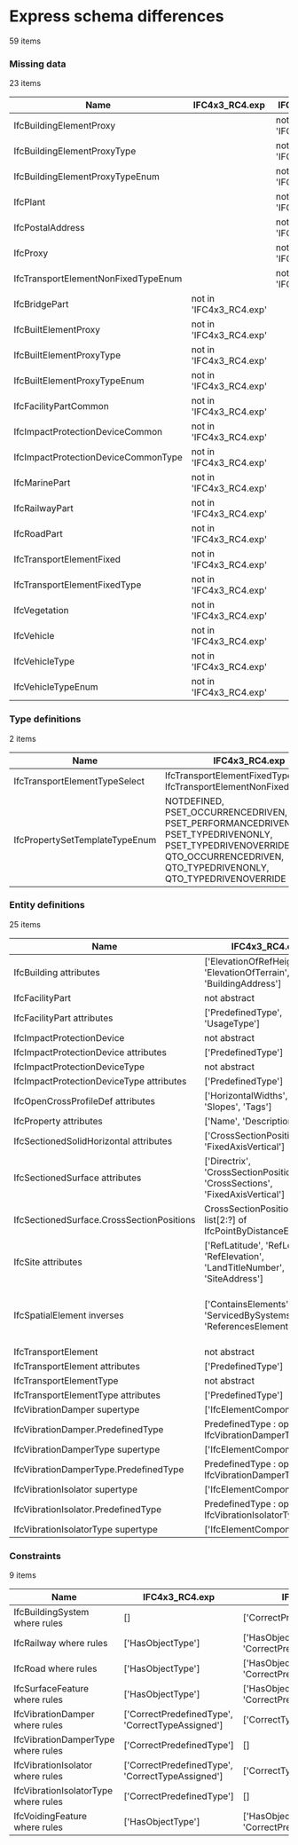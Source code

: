 # Express schema differences

59 items


### Missing data

23 items

| Name                                | IFC4x3_RC4.exp          | IFC.exp          |
|-------------------------------------|-------------------------|------------------|
| IfcBuildingElementProxy             |                         | not in 'IFC.exp' |
| IfcBuildingElementProxyType         |                         | not in 'IFC.exp' |
| IfcBuildingElementProxyTypeEnum     |                         | not in 'IFC.exp' |
| IfcPlant                            |                         | not in 'IFC.exp' |
| IfcPostalAddress                    |                         | not in 'IFC.exp' |
| IfcProxy                            |                         | not in 'IFC.exp' |
| IfcTransportElementNonFixedTypeEnum |                         | not in 'IFC.exp' |
| IfcBridgePart                       | not in 'IFC4x3_RC4.exp' |                  |
| IfcBuiltElementProxy                | not in 'IFC4x3_RC4.exp' |                  |
| IfcBuiltElementProxyType            | not in 'IFC4x3_RC4.exp' |                  |
| IfcBuiltElementProxyTypeEnum        | not in 'IFC4x3_RC4.exp' |                  |
| IfcFacilityPartCommon               | not in 'IFC4x3_RC4.exp' |                  |
| IfcImpactProtectionDeviceCommon     | not in 'IFC4x3_RC4.exp' |                  |
| IfcImpactProtectionDeviceCommonType | not in 'IFC4x3_RC4.exp' |                  |
| IfcMarinePart                       | not in 'IFC4x3_RC4.exp' |                  |
| IfcRailwayPart                      | not in 'IFC4x3_RC4.exp' |                  |
| IfcRoadPart                         | not in 'IFC4x3_RC4.exp' |                  |
| IfcTransportElementFixed            | not in 'IFC4x3_RC4.exp' |                  |
| IfcTransportElementFixedType        | not in 'IFC4x3_RC4.exp' |                  |
| IfcVegetation                       | not in 'IFC4x3_RC4.exp' |                  |
| IfcVehicle                          | not in 'IFC4x3_RC4.exp' |                  |
| IfcVehicleType                      | not in 'IFC4x3_RC4.exp' |                  |
| IfcVehicleTypeEnum                  | not in 'IFC4x3_RC4.exp' |                  |

### Type definitions

2 items

| Name                           | IFC4x3_RC4.exp                                                                                                                                                            | IFC.exp                                              |
|--------------------------------|---------------------------------------------------------------------------------------------------------------------------------------------------------------------------|------------------------------------------------------|
| IfcTransportElementTypeSelect  | IfcTransportElementFixedTypeEnum, IfcTransportElementNonFixedTypeEnum                                                                                                     | IfcTransportElementFixedTypeEnum, IfcVehicleTypeEnum |
| IfcPropertySetTemplateTypeEnum | NOTDEFINED, PSET_OCCURRENCEDRIVEN, PSET_PERFORMANCEDRIVEN, PSET_TYPEDRIVENONLY, PSET_TYPEDRIVENOVERRIDE, QTO_OCCURRENCEDRIVEN, QTO_TYPEDRIVENONLY, QTO_TYPEDRIVENOVERRIDE | NOTDEFINED                                           |

### Entity definitions

25 items

| Name                                      | IFC4x3_RC4.exp                                                                    | IFC.exp                                                                                                         |
|-------------------------------------------|-----------------------------------------------------------------------------------|-----------------------------------------------------------------------------------------------------------------|
| IfcBuilding attributes                    | ['ElevationOfRefHeight', 'ElevationOfTerrain', 'BuildingAddress']                 | ['ElevationOfRefHeight', 'ElevationOfTerrain']                                                                  |
| IfcFacilityPart                           | not abstract                                                                      | abstract                                                                                                        |
| IfcFacilityPart attributes                | ['PredefinedType', 'UsageType']                                                   | ['UsageType']                                                                                                   |
| IfcImpactProtectionDevice                 | not abstract                                                                      | abstract                                                                                                        |
| IfcImpactProtectionDevice attributes      | ['PredefinedType']                                                                | []                                                                                                              |
| IfcImpactProtectionDeviceType             | not abstract                                                                      | abstract                                                                                                        |
| IfcImpactProtectionDeviceType attributes  | ['PredefinedType']                                                                | []                                                                                                              |
| IfcOpenCrossProfileDef attributes         | ['HorizontalWidths', 'Widths', 'Slopes', 'Tags']                                  | ['HorizontalWidths', 'Widths', 'Slopes', 'Tags', 'OffsetPoint']                                                 |
| IfcProperty attributes                    | ['Name', 'Description']                                                           | ['Name', 'Specification']                                                                                       |
| IfcSectionedSolidHorizontal attributes    | ['CrossSectionPositions', 'FixedAxisVertical']                                    | ['CrossSectionPositions']                                                                                       |
| IfcSectionedSurface attributes            | ['Directrix', 'CrossSectionPositions', 'CrossSections', 'FixedAxisVertical']      | ['Directrix', 'CrossSectionPositions', 'CrossSections']                                                         |
| IfcSectionedSurface.CrossSectionPositions | CrossSectionPositions : list[2:?] of IfcPointByDistanceExpression                 | CrossSectionPositions : list[2:?] of IfcAxis2PlacementLinear                                                    |
| IfcSite attributes                        | ['RefLatitude', 'RefLongitude', 'RefElevation', 'LandTitleNumber', 'SiteAddress'] | ['RefLatitude', 'RefLongitude', 'RefElevation', 'LandTitleNumber']                                              |
| IfcSpatialElement inverses                | ['ContainsElements', 'ServicedBySystems', 'ReferencesElements']                   | ['ContainsElements', 'ServicedBySystems', 'ReferencesElements', 'IsInterferedByElements', 'InterferesElements'] |
| IfcTransportElement                       | not abstract                                                                      | abstract                                                                                                        |
| IfcTransportElement attributes            | ['PredefinedType']                                                                | []                                                                                                              |
| IfcTransportElementType                   | not abstract                                                                      | abstract                                                                                                        |
| IfcTransportElementType attributes        | ['PredefinedType']                                                                | []                                                                                                              |
| IfcVibrationDamper supertype              | ['IfcElementComponent']                                                           | ['IfcImpactProtectionDevice']                                                                                   |
| IfcVibrationDamper.PredefinedType         | PredefinedType : optional IfcVibrationDamperTypeEnum                              | PredefinedType : IfcDamperTypeEnum                                                                              |
| IfcVibrationDamperType supertype          | ['IfcElementComponentType']                                                       | ['IfcImpactProtectionDeviceType']                                                                               |
| IfcVibrationDamperType.PredefinedType     | PredefinedType : optional IfcVibrationDamperTypeEnum                              | PredefinedType : IfcVibrationDamperTypeEnum                                                                     |
| IfcVibrationIsolator supertype            | ['IfcElementComponent']                                                           | ['IfcImpactProtectionDevice']                                                                                   |
| IfcVibrationIsolator.PredefinedType       | PredefinedType : optional IfcVibrationIsolatorTypeEnum                            | PredefinedType : IfcVibrationIsolatorTypeEnum                                                                   |
| IfcVibrationIsolatorType supertype        | ['IfcElementComponentType']                                                       | ['IfcImpactProtectionDeviceType']                                                                               |

### Constraints

9 items

| Name                                 | IFC4x3_RC4.exp                                   | IFC.exp                                    |
|--------------------------------------|--------------------------------------------------|--------------------------------------------|
| IfcBuildingSystem where rules        | []                                               | ['CorrectPredefinedType']                  |
| IfcRailway where rules               | ['HasObjectType']                                | ['HasObjectType', 'CorrectPredefinedType'] |
| IfcRoad where rules                  | ['HasObjectType']                                | ['HasObjectType', 'CorrectPredefinedType'] |
| IfcSurfaceFeature where rules        | ['HasObjectType']                                | ['HasObjectType', 'CorrectPredefinedType'] |
| IfcVibrationDamper where rules       | ['CorrectPredefinedType', 'CorrectTypeAssigned'] | ['CorrectTypeAssigned']                    |
| IfcVibrationDamperType where rules   | ['CorrectPredefinedType']                        | []                                         |
| IfcVibrationIsolator where rules     | ['CorrectPredefinedType', 'CorrectTypeAssigned'] | ['CorrectTypeAssigned']                    |
| IfcVibrationIsolatorType where rules | ['CorrectPredefinedType']                        | []                                         |
| IfcVoidingFeature where rules        | ['HasObjectType']                                | ['HasObjectType', 'CorrectPredefinedType'] |
